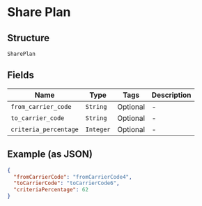 
# Share Plan

## Structure

`SharePlan`

## Fields

| Name | Type | Tags | Description |
|  --- | --- | --- | --- |
| `from_carrier_code` | `String` | Optional | - |
| `to_carrier_code` | `String` | Optional | - |
| `criteria_percentage` | `Integer` | Optional | - |

## Example (as JSON)

```json
{
  "fromCarrierCode": "fromCarrierCode4",
  "toCarrierCode": "toCarrierCode6",
  "criteriaPercentage": 62
}
```


